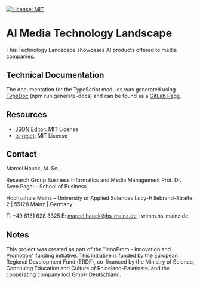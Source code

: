 [![License: MIT](https://img.shields.io/badge/License-MIT-brightgreen.svg)](https://opensource.org/licenses/MIT)
# AI Media Technology Landscape

This Technology Landscape showcases AI products offered to media companies.

## Technical Documentation

The documentation for the TypeScript modules was generated using [TypeDoc](https://typedoc.org/) (npm run generate-docs) and can be found as a [GitLab Page](https://wimm.pages.gitlab.rlp.net/ai-media-technology-landscape/docs).

## Resources
- [JSON Editor](https://github.com/json-editor/json-editor): MIT License
- [ts-reset](https://github.com/total-typescript/ts-reset): MIT License

## Contact

Marcel Hauck, M. Sc.

Research Group Business Informatics and Media Management
Prof. Dr. Sven Pagel – School of Business
 
Hochschule Mainz – University of Applied Sciences
Lucy-Hillebrand-Straße 2 | 55128 Mainz | Germany
 
T: +49 6131 628 3325
E: <marcel.hauck@hs-mainz.de> | wimm.hs-mainz.de

## Notes

This project was created as part of the "InnoProm - Innovation and Promotion" funding initiative. This initiative is funded by the European Regional Development Fund (ERDF), co-financed by the Ministry of Science, Continuing Education and Culture of Rhineland-Palatinate, and the cooperating company loci GmbH Deutschland.